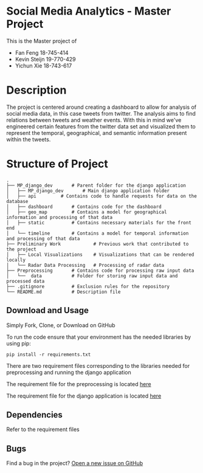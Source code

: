 # Social Media Analytics - Master Project

This is the Master project of
- Fan Feng        18-745-414
- Kevin Steijn    19-770-429
- Yichun Xie      18-743-617

# Description

The project is centered around creating a dashboard to allow for analysis of social media data, in this case tweets from twitter.
The analysis aims to find relations between tweets and weather events.
With this in mind we've engineered certain features from the twitter data set and visualized them to represent the temporal, geographical, and semantic information present within the tweets.

# Structure of Project

    .
    ├── MP_django_dev		# Parent folder for the django application
	│   ├── MP_django_dev		# Main django application folder
	│   ├── api			# Contains code to handle requests for data on the database
	│   ├── dashboard		# Contains code for the dashboard
	│   ├── geo_map			# Contains a model for geographical information and processing of that data
	│   ├── static			# Contains necessary materials for the front end
    │   └── timeline		# Contains a model for temporal information and processing of that data
    ├── Preliminary Work            # Previous work that contributed to the project
	│   ├── Local Visualizations	# Visualizations that can be rendered locally
	│   └── Radar Data Processing	# Processing of radar data
	├── Preprocessing		# Contains code for processing raw input data
    │   └──  data			# Folder for storing raw input data and processed data
	├── .gitignore			# Exclusion rules for the repository
    └── README.md			# Description file
	
## Download and Usage

Simply Fork, Clone, or Download on GitHub

To run the code ensure that your environment has the needed libraries by using pip:

`pip install -r requirements.txt`

There are two requirement files corresponding to the libraries needed for preprocessing and running the django application

The requirement file for the preprocessing is located [here](https://github.com/TemporalData/Meteo-Tweets/tree/master/Preprocessing/requirements.txt)

The requirement file for the django application is located [here](https://github.com/TemporalData/Meteo-Tweets/tree/master/MP_django_dev/requirements.txt)

## Dependencies

Refer to the requirement files

## Bugs

Find a bug in the project? [Open a new issue on GitHub](https://github.com/TemporalData/Meteo-Tweets/issues)
